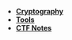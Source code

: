 - [**Cryptography**](cryptography/index.md)
- [**Tools**](tools/index.md)
- [**CTF Notes**](ctf/overthewire/index.md)
